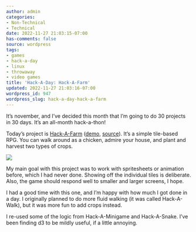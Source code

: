 ```yaml
---
author: admin
categories:
- Non-Technical
- Technical
date: 2022-11-27 21:03:15-07:00
has-comments: false
source: wordpress
tags:
- games
- hack-a-day
- linux
- throwaway
- video games
title: 'Hack-A-Day: Hack-A-Farm'
updated: 2022-11-27 21:03:16-07:00
wordpress_id: 947
wordpress_slug: hack-a-day-hack-a-farm
---
```

It’s november, and I’ve decided this month that I’m going to do 30 projects in 30 days. It’s an all-month hack-a-thon!

Today’s project is [Hack-A-Farm](https://tilde.za3k.com/hackaday/farm/) ([demo](https://tilde.za3k.com/hackaday/farm/), [source](https://github.com/za3k/day27_farm)). It’s a simple tile-based RPG. You can walk around as a chicken, admire your house, and plant and harvest two types of crops.

[![](../wp-content/uploads/2022/11/screenshot-25.png)](https://tilde.za3k.com/hackaday/farm/)

My main goal with this project was to work with spritesheets or animation before, which I had never done. Showing off the individual tiles is deliberate. Also, the game should respond well to smaller and larger screens, I hope.

I had a good time with this one, and I’m happy with how much I got done in a day. I originally planned to do more fluid walking (it was called Hack-A-Walk), but it was more fun to add crops instead.

I re-used some of the logic from Hack-A-Minigame and Hack-A-Snake. I’ve been finding d3 to be mildly useful, if a little annoying.

